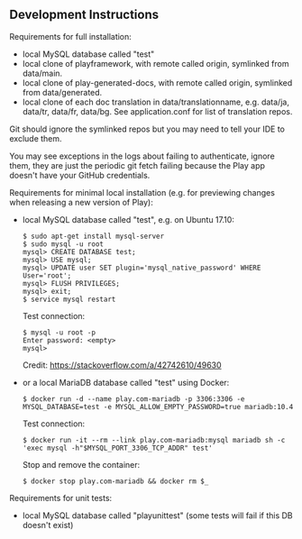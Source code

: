 Development Instructions
------------------------

Requirements for full installation:
- local MySQL database called "test"
- local clone of playframework, with remote called origin, symlinked from data/main.
- local clone of play-generated-docs, with remote called origin, symlinked from data/generated.
- local clone of each doc translation in data/translationname, e.g. data/ja, data/tr, data/fr, data/bg. See application.conf for list of translation repos.

Git should ignore the symlinked repos but you may need to tell your IDE to exclude them.

You may see exceptions in the logs about failing to authenticate, ignore them, they are just the periodic git fetch failing because the Play app doesn't have your GitHub credentials.

Requirements for minimal local installation (e.g. for previewing changes when releasing a new version of Play):

- local MySQL database called "test", e.g. on Ubuntu 17.10:

  ```
  $ sudo apt-get install mysql-server
  $ sudo mysql -u root
  mysql> CREATE DATABASE test;
  mysql> USE mysql;
  mysql> UPDATE user SET plugin='mysql_native_password' WHERE User='root';
  mysql> FLUSH PRIVILEGES;
  mysql> exit;
  $ service mysql restart
  ```

  Test connection:
  ```
  $ mysql -u root -p
  Enter password: <empty>
  mysql>
  ```

  Credit: https://stackoverflow.com/a/42742610/49630

- or a local MariaDB database called "test" using Docker:

  ```
  $ docker run -d --name play.com-mariadb -p 3306:3306 -e MYSQL_DATABASE=test -e MYSQL_ALLOW_EMPTY_PASSWORD=true mariadb:10.4
  ```

  Test connection:
  ```
  $ docker run -it --rm --link play.com-mariadb:mysql mariadb sh -c 'exec mysql -h"$MYSQL_PORT_3306_TCP_ADDR" test'
  ```

  Stop and remove the container:
  ```
  $ docker stop play.com-mariadb && docker rm $_
  ```

Requirements for unit tests:
- local MySQL database called "playunittest" (some tests will fail if this DB doesn't exist)
